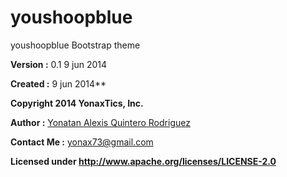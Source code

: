 youshoopblue
============

youshoopblue Bootstrap theme 



**Version :** 0.1 9 jun 2014

**Created :** 9 jun 2014**

**Copyright 2014 YonaxTics, Inc.**

**Author :** [Yonatan Alexis Quintero Rodriguez](http://yonaxtics.hol.es/app-youshoop/php/)

**Contact Me :** yonax73@gmail.com

**Licensed under http://www.apache.org/licenses/LICENSE-2.0**

